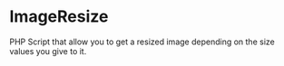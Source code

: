 # ImageResize
PHP Script that allow you to get a resized image depending on the size values you give to it.
